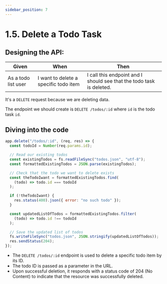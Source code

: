 ```yaml
---
sidebar_position: 7
---
```


# 1.5. Delete a Todo Task

## Designing the API:

| Given               | When                                  | Then                                                                 |
| ------------------- | ------------------------------------- | -------------------------------------------------------------------- |
| As a todo list user | I want to delete a specific todo item | I call this endpoint and I should see that the todo task is deleted. |

It's a `DELETE` request because we are deleting data.

The endpoint we should create is `DELETE /todos/:id` where `id` is the todo task `id`.

## Diving into the code

```javascript
app.delete("/todos/:id", (req, res) => {
  const todoId = Number(req.params.id);

  // Read our existing todos
  const existingTodos = fs.readFileSync("todos.json", "utf-8");
  const formattedExistingTodos = JSON.parse(existingTodos);

  // Check that the todo we want to delete exists
  const theTodoIwant = formattedExistingTodos.find(
    (todo) => todo.id === todoId
  );

  if (!theTodoIwant) {
    res.status(400).json({ error: "no such todo" });
  }

  const updatedListOfTodos = formattedExistingTodos.filter(
    (todo) => todo.id !== todoId
  );

  // Save the updated list of todos
  fs.writeFileSync("todos.json", JSON.stringify(updatedListOfTodos));
  res.sendStatus(204);
});
```

- The `DELETE /todos/:id` endpoint is used to delete a specific todo item by its ID.
- The todo ID is passed as a parameter in the URL.
- Upon successful deletion, it responds with a status code of 204 (No Content) to indicate that the resource was successfully deleted.
